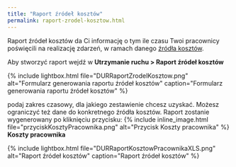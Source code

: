 ```yaml
---
title: "Raport źródeł kosztów"
permalink: raport-zrodel-kosztow.html
---
```


Raport źródeł kosztów da Ci informację o tym ile czasu Twoi pracownicy poświęcili na realizację zdarzeń, w ramach danego [źródła kosztów](/zrodla-kosztow). 

Aby stworzyć raport wejdź w **Utrzymanie ruchu > Raport źródeł kosztów**

{% include lightbox.html file="DURRaportZrodelKosztow.png" alt="Formularz generowania raportu źródeł kosztów" caption="Formularz generowania raportu źródeł kosztów" %}

podaj zakres czasowy, dla jakiego zestawienie chcesz uzyskać. Możesz ograniczyć też dane do konkretnego źródła kosztów. Raport zostanie wygenerowany po kliknięciu przycisku: {% include inline_image.html file="przyciskKosztyPracownika.png" alt="Przycisk Koszty pracownika" %} **Koszty pracownika**

{% include lightbox.html file="DURRaportKosztowPracownikaXLS.png" alt="Raport źródeł kosztów" caption="Raport źródeł kosztów" %}

